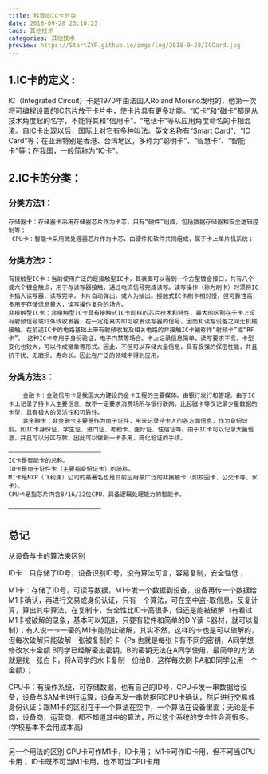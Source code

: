 ```yaml
---
title: 科普向IC卡分类
date: 2018-09-28 23:10:23
tags: 其他技术
categories: 其他技术
preview: https://StartZYP.github.io/imgs/log/2018-9-28/ICCard.jpg
---
```


## 1.IC卡的定义 :

IC（Integrated Circuit）卡是1970年由法国人Roland Moreno发明的，他第一次将可编程设置的IC芯片放于卡片中，使卡片具有更多功能。“IC卡”和“磁卡”都是从技术角度起的名字，不能将其和“信用卡”、“电话卡”等从应用角度命名的卡相混淆。自IC卡出现以后，国际上对它有多种叫法。英文名称有“Smart Card”、“IC Card”等；在亚洲特别是香港、台湾地区，多称为“聪明卡”、“智慧卡”、“智能卡”等；在我国，一般简称为“IC卡”。

## 2.IC卡的分类：

### 分类方法1：

```
存储器卡：存储器卡采用存储器芯片作为卡芯，只有“硬件”组成，包括数据存储器和安全逻辑控制等；
 CPU卡：智能卡采用微处理器芯片作为卡芯，由硬件和软件共同组成，属于卡上单片机系统；
```



### 分类方法2：

    有接触型IC卡：当前使用广泛的是接触型IC卡，其表面可以看到一个方型镀金接口，共有八个或六个镀金触点，用于与读写器接触，通过电流信号完成读写。读写操作（称为刷卡）时须将IC卡插入读写器，读写完毕，卡片自动弹出，或人为抽出。接触式IC卡刷卡相对慢，但可靠性高，多用于存储信息量大，读写操作复杂的场合。
    非接触型IC卡：非接触型IC卡具有接触式IC卡同样的芯片技术和特性，最大的区别在于卡上设有射频信号或红外线收发器，在一定距离内即可收发读写器的信号，因而和读写设备之间无机械接触。在前述IC卡的电路基础上带有射频收发及相关电路的非接触IC卡被称作“射频卡”或“RF卡”。 这种IC卡常用于身份验证，电子门禁等场合。卡上记录信息简单，读写要求不高，卡型变化也较大，可以作成徽章等形式。因此，不但可以存储大量信息，具有极强的保密性能，并且抗干扰、无磨损、寿命长。因此在广泛的领域中得到应用。
### 分类方法3：

```
    金融卡：金融信用卡是我国大力建设的金卡工程的主要媒体。由银行发行和管理。由于IC卡上记录了持卡人主要信息，故不一定要求消费场所与银行联网。比起磁卡等仅记录少量数据的卡型，具有极大的灵活性和可靠性。 
    非金融卡：非金融卡主要是作为电子证件，用来记录持卡人的各方面信息，作为身份识别。如IC卡身份证、学生证、进门证、考勤卡、医疗证、住宿证等。由于IC卡可以记录大量信息，并且可以分区存款，因此可以做到一卡多用，简化验证的手续。 

```



```
——————————————————————————
IC卡是智能卡的总称。
ID卡是电子证件卡（主要指身份证卡）的简称。
M1卡是NXP（飞利浦）公司的最著名也是目前应用最广泛的非接触卡（如校园卡、公交卡等、水卡）。
CPU卡是指芯片内含8/16/32位CPU，具备逻辑处理能力的智能卡。

——————————————————————————
```

## 总记

从设备与卡的算法来区别 

ID卡：只存储了ID号，设备识别ID号，没有算法可言，容易复制，安全性低；

M1卡：存储了ID号，可读写数据，M1卡发一个数据到设备，设备再传一个数据给M1卡确认，再进行交易或身份认证，只有一个算法，可在空中盗-取信息，反复计算，算出其中算法，在复制卡，安全性比ID卡高很多，但还是能被破解（有看过M1卡被破解的录象，基本可以知道，只要有软件和简单的DIY读卡器材，就可以复制）；有人说一卡一密的M1卡能防止破解，其实不然，这样的卡也是可以破解的，但每次破解只能破解一张被复制的卡（Ps 也就是每张卡有不同的密钥，A同学想修改水卡金额 B同学已经解密出密钥，B的密钥无法在A同学使用，最简单的方法就是找一张白卡，将A同学的水卡复制一份给B，这样每次刷卡A和B同学公用一个金额）；

CPU卡：有操作系统，可存储数据，也有自己的ID号，CPU卡发一串数据给设备，设备与SAM卡进行运算，设备再发一串数据回CPU卡确认，然后进行交易或身份认证；跟M1卡的区别在于一个算法在空中，一个算法在设备里面；无论是卡商，设备商，运营商，都不知道其中的算法，所以这个系统的安全性会高很多。(学校基本不会用成本高)
_________________
另一个用法的区别
CPU卡可作M1卡，ID卡用；
M1卡可作ID卡用，但不可当CPU卡用；
ID卡既不可当M1卡用，也不可当CPU卡用